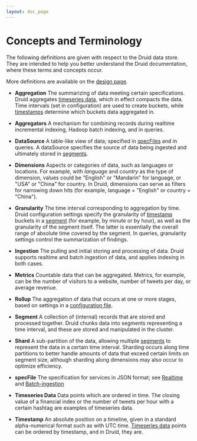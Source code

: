 ```yaml
---
layout: doc_page
---
```

Concepts and Terminology
========================

The following definitions are given with respect to the Druid data store. They are intended to help you better understand the Druid documentation, where these  terms and concepts occur.

More definitions are available on the [design page](Design.html).

* **Aggregation** The summarizing of data meeting certain specifications. Druid aggregates [timeseries data](#timeseries), which in effect compacts the data. Time intervals (set in configuration) are used to create buckets, while [timestamps](#timestamp) determine which buckets data aggregated in.

* **Aggregators** A mechanism for combining records during realtime incremental indexing, Hadoop batch indexing, and in queries.

* **DataSource** A table-like view of data; specified in [specFiles](#specfile) and in queries. A dataSource specifies the source of data being ingested and ultimately stored in [segments](#segment).

* **Dimensions** Aspects or categories of data, such as languages or locations. For example, with *language* and *country* as the type of dimension, values could be "English" or "Mandarin" for language, or "USA" or "China" for country. In Druid, dimensions can serve as filters for narrowing down hits (for example, language = "English" or country = "China").

* **Granularity** The time interval corresponding to aggregation by time. Druid configuration settings specify the granularity of [timestamp](#timestamp) buckets in a [segment](#segment) (for example, by minute or by hour), as well as the granularity of the segment itself. The latter is essentially the overall range of absolute time covered by the segment. In queries, granularity settings control the summarization of findings.

* **Ingestion** The pulling and initial storing and processing of data. Druid supports realtime and batch ingestion of data, and applies indexing in both cases.

* **Metrics** Countable data that can be aggregated. Metrics, for example, can be the number of visitors to a website, number of tweets per day, or average revenue.

* **Rollup** The aggregation of data that occurs at one or more stages, based on settings in a [configuration file](#specFile). 

  <a name="segment"></a>
* **Segment** A collection of (internal) records that are stored and processed together. Druid chunks data into segments representing a time interval, and these are stored and manipulated in the cluster.

* **Shard** A sub-partition of the data, allowing multiple [segments](#segment) to represent the data in a certain time interval. Sharding occurs along time partitions to better handle amounts of data that exceed certain limits on segment size, although sharding along dimensions may also occur to optimize efficiency.

  <a name="specfile"></a>
* **specFile** The specification for services in JSON format; see [Realtime](Realtime.html) and [Batch-ingestion](Batch-ingestion.html)

  <a name="timeseries"></a>
* **Timeseries Data** Data points which are ordered in time. The closing value of a financial index or the number of tweets per hour with a certain hashtag are examples of timeseries data.

  <a name="timestamp"></a>
* **Timestamp** An absolute position on a timeline, given in a standard alpha-numerical format such as with UTC time. [Timeseries data](#timeseries) points can be ordered by timestamp, and in Druid, they are.
